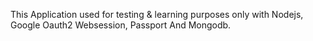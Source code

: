 This Application used for testing & learning purposes only with Nodejs, Google Oauth2 Websession, Passport And Mongodb.